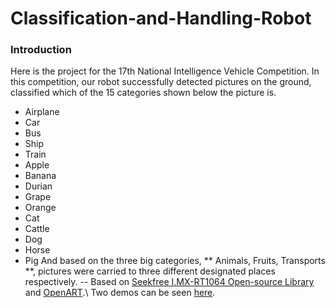 # Classification-and-Handling-Robot
### Introduction
Here is the project for the 17th National Intelligence Vehicle Competition.
In this competition, our robot successfully detected pictures on the ground, classified which of the 15 categories shown below the picture is.
- Airplane
- Car
- Bus
- Ship
- Train
- Apple
- Banana
- Durian
- Grape
- Orange
- Cat
- Cattle
- Dog
- Horse
- Pig
And based on the three big categories, ** Animals, Fruits, Transports **, pictures were carried to three different designated places respectively.
--
Based on [Seekfree I.MX-RT1064 Open-source Library](https://gitee.com/seekfree/RT1064_Library) and [OpenART](https://github.com/nxp-mcuxpresso/OpenART?tab=readme-ov-file).\\
Two demos can be seen [here](https://youtube.com/playlist?list=PLo6jtV8wNrOjLA6P80nHEnempkIuIC3_M&si=jX61J1rNqux3kKWU).
